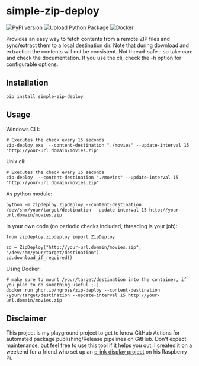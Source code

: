 # simple-zip-deploy

[![PyPI version](https://badge.fury.io/py/simple-zip-deploy.svg)](https://badge.fury.io/py/simple-zip-deploy)
![Upload Python Package](https://github.com/hgross/simple-zip-deploy/workflows/Upload%20Python%20Package/badge.svg)
![Docker](https://github.com/hgross/simple-zip-deploy/workflows/Docker/badge.svg)

Provides an easy way to fetch contents from a remote ZIP files and sync/extract them to a local destination dir.
Note that during download and extraction the contents will not be consistent.
Not thread-safe - so take care and check the documentation.
If you use the cli, check the -h option for configurable options.

## Installation
```
pip install simple-zip-deploy
```

## Usage
Windows CLI:
```
# Executes the check every 15 seconds
zip-deploy.exe  --content-destination "./movies" --update-interval 15 "http://your-url.domain/movies.zip"
```

Unix cli:
```
# Executes the check every 15 seconds
zip-deploy  --content-destination "./movies" --update-interval 15 "http://your-url.domain/movies.zip"
```

As python module:
````
python -m zipdeploy.zipdeploy --content-destination /dev/shm/your/target/destination --update-interval 15 http://your-url.domain/movies.zip  
````

In your own code (no periodic checks included, threading is your job):
```
from zipdeploy.zipdeploy import ZipDeploy

zd = ZipDeploy("http://your-url.domain/movies.zip", "/dev/shm/your/target/destination")
zd.download_if_required()
```

Using Docker:
```
# make sure to mount /your/target/destination into the container, if you plan to do something useful ;-)
docker run ghcr.io/hgross/zip-deploy --content-destination /your/target/destination --update-interval 15 http://your-url.domain/movies.zip
```

## Disclaimer
This project is my playground project to get to know GitHub Actions for automated package publishing/Release pipelines on GitHub.
Don't expect maintenance, but feel free to use this tool if it helps you out. 
I created it on a weekend for a friend who set up an [e-ink display project](https://github.com/TomWhitwell/SlowMovie) on his Raspberry Pi.